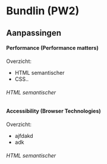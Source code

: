 # Bundlin (PW2)


## Aanpassingen
#### Performance (Performance matters)
Overzicht:
- HTML semantischer
- CSS..

###### HTML semantischer

#### Accessibility (Browser Technologies)
Overzicht:
- ajfdakd
- adk

###### HTML semantischer

